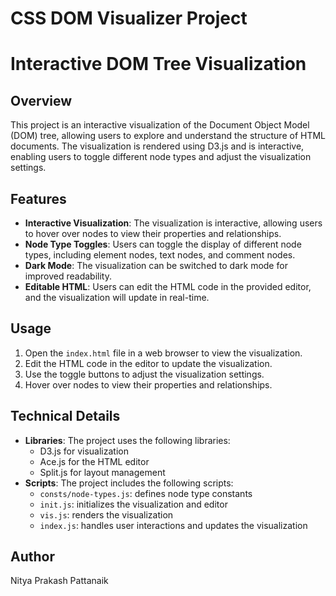 # CSS DOM Visualizer Project
**Interactive DOM Tree Visualization**
=====================================

**Overview**
------------

This project is an interactive visualization of the Document Object Model (DOM) tree, allowing users to explore and understand the structure of HTML documents. The visualization is rendered using D3.js and is interactive, enabling users to toggle different node types and adjust the visualization settings.

**Features**
------------

* **Interactive Visualization**: The visualization is interactive, allowing users to hover over nodes to view their properties and relationships.
* **Node Type Toggles**: Users can toggle the display of different node types, including element nodes, text nodes, and comment nodes.
* **Dark Mode**: The visualization can be switched to dark mode for improved readability.
* **Editable HTML**: Users can edit the HTML code in the provided editor, and the visualization will update in real-time.

**Usage**
-----

1. Open the `index.html` file in a web browser to view the visualization.
2. Edit the HTML code in the editor to update the visualization.
3. Use the toggle buttons to adjust the visualization settings.
4. Hover over nodes to view their properties and relationships.

**Technical Details**
--------------------

* **Libraries**: The project uses the following libraries:
	+ D3.js for visualization
	+ Ace.js for the HTML editor
	+ Split.js for layout management
* **Scripts**: The project includes the following scripts:
	+ `consts/node-types.js`: defines node type constants
	+ `init.js`: initializes the visualization and editor
	+ `vis.js`: renders the visualization
	+ `index.js`: handles user interactions and updates the visualization

**Author**
--------

Nitya Prakash Pattanaik
